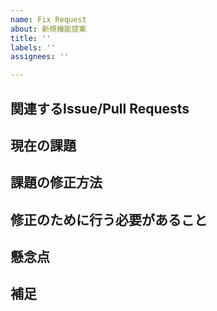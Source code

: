 ```yaml
---
name: Fix Request
about: 新規機能提案
title: ''
labels: ''
assignees: ''

---
```


## 関連するIssue/Pull Requests

## 現在の課題

## 課題の修正方法

## 修正のために行う必要があること

## 懸念点

## 補足
